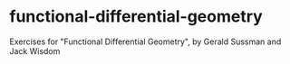 # functional-differential-geometry
Exercises for "Functional Differential Geometry", by Gerald Sussman and Jack Wisdom
